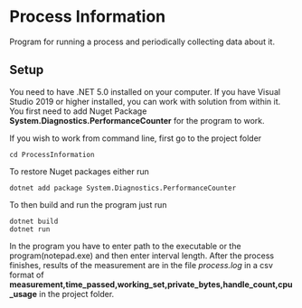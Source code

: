 # Process Information 

Program for running a process and periodically collecting data about it.

## Setup 
You need to have .NET 5.0 installed on your computer.
If you have Visual Studio 2019 or higher installed, you can work with solution from within it. You first need to add Nuget Package **System.Diagnostics.PerformanceCounter** for the program to work.

If you wish to work from command line, first go to the project folder
```console
cd ProcessInformation
```

To restore Nuget packages either run
```console
dotnet add package System.Diagnostics.PerformanceCounter
```

To then build and run the program just run
```console
dotnet build
dotnet run
```
In the program you have to enter path to the executable or the program(notepad.exe) and then enter interval length. After the process finishes, results of the measurement are in the file *process.log* in a csv format of **measurement,time_passed,working_set,private_bytes,handle_count,cpu_usage** in the project folder.
